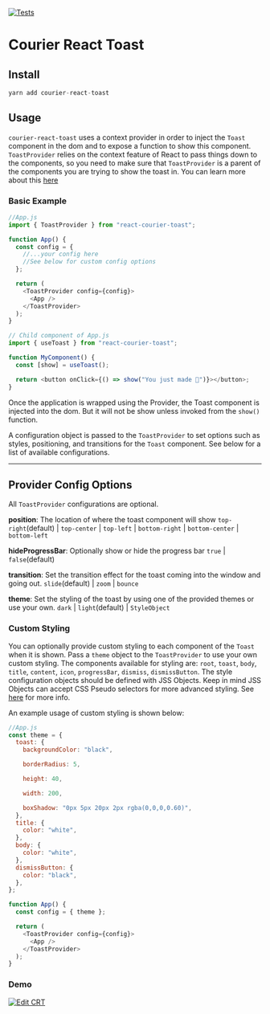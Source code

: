 [![Tests](https://github.com/trycourier/courier-react-toast/actions/workflows/test.yml/badge.svg)](https://github.com/trycourier/courier-react-toast/actions/workflows/test.yml)

# Courier React Toast

## Install

```js
yarn add courier-react-toast
```

## Usage

`courier-react-toast` uses a context provider in order to inject the `Toast` component in the dom and to expose a function to show this component. `ToastProvider` relies on the context feature of React to pass things down to the components, so you need to make sure that `ToastProvider` is a parent of the components you are trying to show the toast in. You can learn more about this [here](https://reactjs.org/docs/context.html#contextprovider)

### Basic Example

```js
//App.js
import { ToastProvider } from "react-courier-toast";

function App() {
  const config = {
    //...your config here
    //See below for custom config options
  };

  return (
    <ToastProvider config={config}>
      <App />
    </ToastProvider>
  );
}
```

```js
// Child component of App.js
import { useToast } from "react-courier-toast";

function MyComponent() {
  const [show] = useToast();

  return <button onClick={() => show("You just made 🍞")}></button>;
}
```

Once the application is wrapped using the Provider, the Toast component is injected into the dom. But it will not be show unless invoked from the `show()` function.

A configuration object is passed to the `ToastProvider` to set options such as styles, positioning, and transitions for the `Toast` component. See below for a list of available configurations.

<hr>

## Provider Config Options

All `ToastProvider` configurations are optional.

**position**:
The location of where the toast component will show
`top-right`(default) | `top-center` | `top-left` | `bottom-right` | `bottom-center` | `bottom-left`

**hideProgressBar**:
Optionally show or hide the progress bar
`true` | `false`(default)

**transition**:
Set the transition effect for the toast coming into the window and going out.
`slide`(default) | `zoom` | `bounce`

**theme**:
Set the styling of the toast by using one of the provided themes or use your own.
`dark` | `light`(default) | `StyleObject`

### Custom Styling

You can optionally provide custom styling to each component of the `Toast` when it is shown. Pass a `theme` object to the `ToastProvider` to use your own custom styling. The components available for styling are: `root`, `toast`, `body`, `title`, `content`, `icon`, `progressBar`, `dismiss`, `dismissButton`. The style configuration objects should be defined with JSS Objects. Keep in mind JSS Objects can accept CSS Pseudo selectors for more advanced styling. See [here](https://cssinjs.org/jss-syntax?v=v10.5.1) for more info.

An example usage of custom styling is shown below:

```js
//App.js
const theme = {
  toast: {
    backgroundColor: "black",

    borderRadius: 5,

    height: 40,

    width: 200,

    boxShadow: "0px 5px 20px 2px rgba(0,0,0,0.60)",
  },
  title: {
    color: "white",
  },
  body: {
    color: "white",
  },
  dismissButton: {
    color: "black",
  },
};

function App() {
  const config = { theme };

  return (
    <ToastProvider config={config}>
      <App />
    </ToastProvider>
  );
}
```
### Demo
[![Edit CRT](https://user-images.githubusercontent.com/16184018/109214326-8ebc3280-7766-11eb-8641-30d080439400.png)](https://codesandbox.io/s/crt-vty71?fontsize=14&hidenavigation=1&theme=dark)
